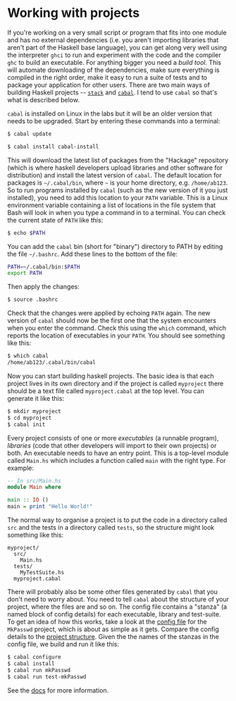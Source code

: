 # Working with projects

If you're working on a very small script or program that fits into one
module and has no external dependencies (i.e. you aren't importing
libraries that aren't part of the Haskell base language), you can get
along very well using the interpreter `ghci` to run and experiment
with the code and the compiler `ghc` to build an executable. For
anything bigger you need a *build tool*. This will automate
downloading of the dependencies, make sure everything is compiled in
the right order, make it easy to run a suite of tests and to package
your application for other users. There are two main ways of building
Haskell projects --
[`stack`](https://docs.haskellstack.org/en/stable/README/) and
[`cabal`](https://www.haskell.org/cabal/). I tend to use `cabal` so
that's what is described below.

`cabal` is installed on Linux in the labs but it will be an older
version that needs to be upgraded. Start by entering these commands
into a terminal:

```bash
$ cabal update

$ cabal install cabal-install
```

This will download the latest list of packages from the "Hackage"
repository (which is where haskell developers upload libraries and
other software for distribution) and install the latest version of
`cabal`. The default location for packages is
`~/.cabal/bin`, where `~` is your home directory,
e.g. `/home/ab123`. So to run programs installed by `cabal` (such as the
new version of it you just installed), you need to
add this location to your `PATH` variable. This is a Linux environment
variable containing a list of locations in the file system that Bash
will look in when you type a command in to a
terminal. You can check the current state of `PATH` like this:

```bash
$ echo $PATH
```

You can add the `cabal` bin (short for "binary") directory to PATH by
editing the file `~/.bashrc`.  Add these lines to the bottom of the
file:

```bash
PATH=~/.cabal/bin:$PATH
export PATH
```

Then apply the changes:

```bash
$ source .bashrc
```

Check that the changes were applied by echoing `PATH` again. The new
version of `cabal` should now be the first one that the system
encounters when you enter the command. Check this using the `which`
command, which reports the location of executables in your `PATH`. You
should see something like this:

```bash
$ which cabal
/home/ab123/.cabal/bin/cabal
```

Now you can start building haskell projects. The
basic idea is that each project lives in its own directory and if the
project is called `myproject` there should be a text file called `myproject.cabal`
at the top level. You can generate it like this:

```bash
$ mkdir myproject
$ cd myproject
$ cabal init
```

Every project consists of one or more *executables* (a runnable program), 
*libraries* (code that other developers will import to their own projects)
or both. An executable needs to have an entry point. This is a top-level module
called `Main.hs` which includes a function called `main` with the right
type. For example:

```haskell
-- In src/Main.hs
module Main where

main :: IO ()
main = print "Hello World!"
```

The normal way to organise a project is to put the code in a directory called `src`
and the tests in a directory called `tests`, so the structure might look
something like this:

```
myproject/
  src/
    Main.hs
  tests/
    MyTestSuite.hs 
  myproject.cabal 
``` 
  
There will probably also be some other files generated by `cabal` that
you don't need to worry about. You need to tell `cabal` about the
structure of your project, where the files are and so on. The config
file contains a "stanza" (a named block of config details) for each
executable, library and test-suite. To get an idea of how this works,
take a look at the [config
file](https://github.com/jimburton/MkPasswd/blob/master/mkPasswd.cabal)
for the `MkPasswd` project, which is about as simple as it
gets. Compare the config details to the [project
structure](https://github.com/jimburton/MkPasswd). Given the the names
of the stanzas in the config file, we build and run it like this:

```bash
$ cabal configure
$ cabal install
$ cabal run mkPasswd
$ cabal run test-mkPasswd
```

See the
[docs](https://www.haskell.org/cabal/users-guide/developing-packages.html)
for more information.
